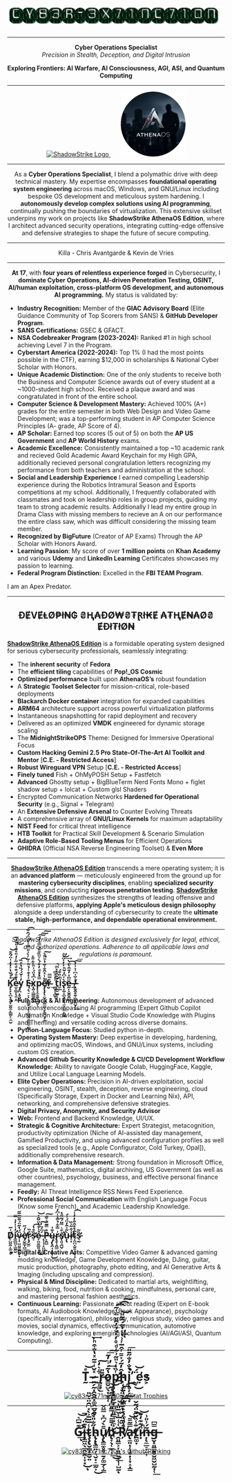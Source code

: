<h1 align="center">
  <img src="cy83r-3x71nc710n-text.gif" alt="CY83R-3X71NC710N">
</h1>

---

<p align="center">
  <strong>Cyber Operations Specialist</strong><br>
  <em>Precision in Stealth, Deception, and Digital Intrusion</em>
</p>

<p align="center">
  <strong>Exploring Frontiers: AI Warfare, AI Consciousness, AGI, ASI, and Quantum Computing</strong>
</p>

---

<p align="center">
  <a href="https://github.com/ShadowStrikeHQ" target="_blank" rel="noopener noreferrer">
    <img src="Logo-Upscaled.png" alt="ShadowStrike Logo" width="150">
  </a>
  &nbsp;&nbsp;&nbsp;&nbsp;&nbsp;
  <a href="https://gitlab.com/athenaos" target="_blank" rel="noopener noreferrer">
    <img src="AthenaOS-Spy.png" alt="AthenaOS Spy Logo" width="150">
  </a>
</p>


---

<p align="center">
  As a <strong>Cyber Operations Specialist</strong>, I blend a polymathic drive with deep technical mastery. My expertise encompasses <strong>foundational operating system engineering</strong> across macOS, Windows, and GNU/Linux including bespoke OS development and meticulous system hardening. I <strong>autonomously develop complex solutions using AI programming</strong>, continually pushing the boundaries of virtualization. This extensive skillset underpins my work on projects like <strong>ShadowStrike AthenaOS Edition</strong>, where I architect advanced security operations, integrating cutting-edge offensive and defensive strategies to shape the future of secure computing.
</p>

---
<p align="center">
  Killa - Chris Avantgarde & Kevin de Vries
</p>

---

<p align="center">
  <strong>At 17</strong>, with <strong>four years of relentless experience forged</strong> in Cybersecurity, I <strong>dominate Cyber Operations, AI-driven Penetration Testing, OSINT, AI/human exploitation, cross-platform OS development, and autonomous AI programming.</strong> My status is validated by:
</p>

- **Industry Recognition:** Member of the **GIAC Advisory Board** (Elite Guidance Community of Top Scorers from SANS) & **GitHub Developer Program**.
- **SANS Certifications:** GSEC & GFACT.
- **NSA Codebreaker Program (2023-2024):** Ranked #1 in high school achieving Level 7 in the Program.
- **Cyberstart America (2022-2024):** Top 1% (I had the most points possible in the CTF), earning $12,000 in scholarships & National Cyber Scholar with Honors.
- **Unique Academic Distinction:** One of the only students to receive both the Business and Computer Science awards out of every student at a ~1000-student high school. Received a plaque award and was congratulated in front of the entire school.
- **Computer Science & Development Mastery:** Achieved 100% (A+) grades for the entire semester in both Web Design and Video Game Development; was a top-performing student in AP Computer Science Principles (A- grade, AP Score of 4).
- **AP Scholar:** Earned top scores (5 out of 5) on both the **AP US Government** and **AP World History** exams.
- **Academic Excellence:** Consistently maintained a top ~10 academic rank and recieved Gold Academic Award Keychain for my High GPA, additionally recieved personal congratulation letters recognizing my performance from both teachers and administration at the school.
- **Social and Leadership Experience** I earned compelling Leadership experience during the Robotics Intramural Season and Esports competitions at my school. Additionally, I frequently collaborated with classmates and took on leadership roles in group projects, guiding my team to strong academic results. Additionally I lead my entire group in Drama Class with missing members to recieve an A on our performance the entire class saw, which was difficult considering the missing team member.
- **Recognized by BigFuture** (Creator of AP Exams) Through the AP Scholar with Honors Award.
- **Learning Passion**: My score of over **1 million points** on **Khan Academy** and various **Udemy** and **LinkedIn Learning** Certificates showcases my passion to learning.
- **Federal Program Distinction:** Excelled in the **FBI TEAM Program**.

I am an Apex Predator.

---

<h2 align="center">ĐɆVɆⱠØ₱ł₦₲ ₴Ⱨ₳ĐØ₩₴₮Ɽł₭Ɇ ₳₮ⱧɆ₦₳Ø₴ ɆĐł₮łØ₦</h2>

<ins>**ShadowStrike AthenaOS Edition**</ins> is a formidable operating system designed for serious cybersecurity professionals, seamlessly integrating:

- The **inherent security** of **Fedora**
- The **efficient tiling** capabilities of **Pop!_OS Cosmic**
- **Optimized performance** built upon **AthenaOS’s** robust foundation
- A **Strategic Toolset Selector** for mission-critical, role-based deployments
- **Blackarch Docker container** integration for expanded capabilities
- **ARM64** architecture support across powerful virtualization platforms
- Instantaneous snapshotting for rapid deployment and recovery
- Delivered as an optimized **VMDK** engineered for dynamic storage scaling
- The **MidnightStrikeOPS** Theme: Designed for Immersive Operational Focus
- **Custom Hacking Gemini 2.5 Pro State-Of-The-Art AI Toolkit and Mentor** [**C.E. - Restricted Access**]
- **Robust Wireguard VPN** Setup [**C.E. - Restricted Access**]
- **Finely tuned** Fish + OhMyPOSH Setup + Fastfetch
- **Advanced** Ghostty setup + BigBlueTerm Nerd Fonts Mono + figlet shadow setup + lolcat + Custom glsl Shaders
- Encrypted Communication Networks **Hardened for Operational Security** (e.g., Signal + Telegram)
- An **Extensive Defensive Arsenal** to Counter Evolving Threats
- A comprehensive array of **GNU/Linux Kernels** for maximum adaptability
- **NIST Feed** for critical threat intelligence
- **HTB Toolkit** for Practical Skill Development & Scenario Simulation
- **Adaptive Role-Based Tooling Menus** for Efficient Operations
- **GHIDRA** (Official NSA Reverse Engineering Toolset) & **Even More**

---

<p align="center">
  <ins><strong>ShadowStrike AthenaOS Edition</strong></ins> transcends a mere operating system; it is an <strong>advanced platform</strong> — meticulously engineered from the ground up for <strong>mastering cybersecurity disciplines</strong>, enabling <strong>specialized security missions</strong>, and conducting <strong>rigorous penetration testing</strong>. <ins><strong>ShadowStrike AthenaOS Edition</strong></ins> synthesizes the strengths of leading offensive and defensive platforms, <strong>applying Apple's meticulous design philosophy</strong> alongside a deep understanding of cybersecurity to create the <strong>ultimate stable, high-performance, and dependable operational environment.</strong>
</p>

---

<p align="center">
  <em>ShadowStrike AthenaOS Edition is designed exclusively for legal, ethical, and authorized operations. Adherence to all applicable laws and regulations is paramount.</em>
</p>

---

## K̡̛̟̗͓̪͙̥̱̟̮̮̼̙̳̰̙̠̼̮͗ͭ̌̔͐̒̒͑̈́̂͊̕͢͝e̵̫̞̳̹̖͍̦̼̔͊ͦ́͒ͩͤ̋ͬ̒̎ͤ̐̍̎̌ͣ̅͟͜y̡̪̝̥̤̲̤̓̾̆́́̏̔ͤ̏͡ Ę̵̝͉̠̠̹̩͇̳̗͓̣͕̻̬̤̠͚̳̠̻ͭ̽͒̾̉ͪ͗̃ͬ̀͗̎̿͐̀ͩ̈́̑͒̕͡x̨̭͎̳̳̼͖̱̾͆̉̈́͗ͪ͋͌̇p̴̨͙̼̥̬͉̪̮͔̿ͯͮͩ̓̊́̀͐̈̏͊͊́̿͛̒́͠͠͠ͅͅȩ̸̶̨̧̨̛̠̬̘̮̰̫̰̖̗̯̭̘̗̭̄̀̾ͯ̂͊̍̆ͥͧ͌̀͘̚͠ͅr̴̮ͮ̅ͫ_̼̬̟͓̲̬͎̍̓ͣͫt̛̪̯͍̫̰͕͒͊ͯ̀̀ͫ̚i̙͍ͪ̏͒́s̢͙̬̣̪̖̼̣͉̼̩̺̤̙͇̯̀ͬ͆̒̌ͪ̇̓̇̈́ͦ̕̕͜͢ͅḛ̶̦̟̬͚̯͇̈ͫͮ̓͊̑̀̎͡_̸̷̶̧̬̭̥̱͕͇͓̤̬̹̾̆͗͆͗͛̍̓̕͟͠͞
- **Full-Stack & AI Engineering:** Autonomous development of advanced solutions, encompassing AI programming (Expert Github Copilot Automation Knowledge + Visual Studio Code Knowledge with Plugins and Theming) and versatile coding across diverse domains.
- **Python-Language Focus:** Studied python in-depth.
- **Operating System Mastery:** Deep expertise in developing, hardening, and optimizing macOS, Windows, and GNU/Linux systems, including custom OS creation.
- **Advanced Github Security Knowledge & CI/CD Development Workflow Knowledge:** Ability to navigate Google Colab, HuggingFace, Kaggle, and Utilize Local Language Learning Models. 
- **Elite Cyber Operations:** Precision in AI-driven exploitation, social engineering, OSINT, stealth, deception, reverse engineering, cloud (Specifically Storage, Expert in Docker and Learning Nix), API, networking, and comprehensive defensive strategies.
- **Digital Privacy, Anonymity, and Security Advisor**
- **Web:** Frontend and Backend Knowledge, UI/UX.
- **Strategic & Cognitive Architecture:** Expert Strategist, metacognition, productivity optimization (Niche of AI-assisted day management, Gamified Productivity, and using advanced configuration profiles as well as specialized tools [e.g., Apple Configurator, Cold Turkey, Opal]), additionally comprehensive research.
- **Information & Data Management:** Strong foundation in Microsoft Office, Google Suite, mathematics, digital archiving, US Government (as well as other countries), psychology, business, and effective personal finance management.
- **Feedly:** AI Threat Intelligence RSS News Feed Experience.
- **Professional Social Communication** with English Language Focus (Know some French), and Academic Leadership Knowledge.

---

## D̸̙̺̤̯͎͚̣̥͗̅i̴̛͚̻̤͔̳̰̮̒͗̍̓̇̿v̷̩͔͖͈͍͚̝̩̈́̔͂̈́̆̆͂̋̋ͅȩ̸̛̮̳̩̻̀̍́̋͟ͅŗ̷̡̮̫͗̏s̴̛͔̏̊̔͡ẻ̷̟͖͍̳͈͔͍͗̊̔̈̆̑̽͜͝ ̷̨͎̹͙̤̤̳̲́̈́̈̓̚͠P̶̙̭̻̊̿̃̋͛̌͊͠ų̴̡̢̯̘̣̼̱̜̇̐̇͜r̴̢̥͎̭͇͗̿͋̉̅̽̾͆̓s̸̨͈̘̪̬͛͊͛̿̈́͂͌̔͘ụ̴̢̀͂͗̂̓̈́̾́i̸̠͙͋̃͐̏t̴̩̤̪̣̬͍̩̮͓͙̂͑̊̑̐̓̓̾̚͡s̵̛͉̰̏̃
- **Digital & Creative Arts:** Competitive Video Gamer & advanced gaming modding knowledge, Game Development Knowledge, DJing, guitar, music production, photography, photo editing, and AI Generative Arts & Imaging (including upscaling and compression).
- **Physical & Mind Discipline:** Dedicated to martial arts, weightlifting, walking, biking, food, nutrition & cooking, mindfulness, personal care, and mastering personal fashion aesthetics.
- **Continuous Learning:** Passionate about reading (Expert on E-book formats, AI Audiobook Knowledge, Book Appearance), psychology (specifically interrogation), philosophy, religious study, video games and movies, social dynamics, effective communication, automotive knowledge, and exploring emerging technologies (AI/AGI/ASI, Quantum Computing).

---

<h1 align="center">T̰ͤ͝_̴̶̷̪̗̰̣̭̭̯͓͚̯̲̬̯̞ͯ̆ͥ̄̃ͯ̔̐͒ͪ̀ͥ͢_̺̩͚̖͋͛̒͠r̵̢͎̦̫̄̎o̷͇̮̺̖͙̫̥͔̔͂́ͥ̓̃̕͢͞͠p̷̡̧̢̨̛͇̬̲̗̲̺̫͈̳̘̘̼̙̮̫̠͎ͬ̏̾͛̎͂͗ͭͩ̊̓ͯ̀̉̓̑̎̿͑͂͘͡͡͠ḩ̵̴̵̨̫̤̹̝̺͔̪̗̝̠͉̼͉̥̝̗̖̝̂̓͂́͐͌ͬ̂̅ͬ͗̔ͨ̉͂́̑̃̎̕͟͝ͅi̢̨̥̦̗̫͔͙̔̐̓̐̋̄̎̕͘̚͞_̺̞̈́͜͝ẹ̛̓s͕</h1>
<p align="center">
  <a href="https://github.com/ryo-ma/github-profile-trophy">
    <img src="https://hacked-github-stat-trophies.vercel.app/?username=cy83r-3x71nc710n&column=4&rank=SECRET,SSS,SS,S,AAA,AA,A&theme=dracula&margin-w=18&margin-h=10" alt="cy83r-3x71nc710n's Stat Trophies">
  </a>
</p>

---

<h1 align="center">G̷̛͊̅͆͛͘͟͝ͅỉ̴̧̳͖̖̲̭̼̭͎̞͙͊̈́̿͜ͅţ̴̧̢̬̻̟̱̮͍̾̅̅̅͐̀̽͆̑̈͛̌̎h̴̢̨̢̳̤͕͉̬̣̠̲̰͕̋̐̎̀̃͜u̸̧̢̳̼̥̥̠̱̗͚̲̗̹̳͌̀́͆̽̿̈̌b̴̢̞̖̜̲̘̹͑̄͌̓̿̎͆̒̇̋̂͑͂͟͜͟͝͡ ̷̭͈͇͕̦͍̪̱͙̩̜̺̰̆͑̾̅̍̆̅̎̍͝͡͠ͅŔ̸̦̏̃̈́̂̔̅͊̈́̀̈̐͡͡a̴̢̼͈̣̜̘̥̣̹͙̝̣͇̿͂͌̕͝͡ť̸̯͚̣͊̾̏̆͌̈́̃̌ḯ̷͙͊͊̒̆̚͝ņ̶̨̼̲̠̞̼͎̃́͗̎͗g̶̬͙͈̳̱̥̬͖̬̺̰̣̜̿͆͟</h1>
<p align="center">
  <a href="https://github.com/anuraghazra/github-readme-stats">
    <img src="https://github-readme-stats.vercel.app/api?username=CY83R-3X71NC710N&show_icons=true&theme=radical&hide_title=false" alt="cy83r-3x71nc710n's Github Ranking">
  </a>
</p>
